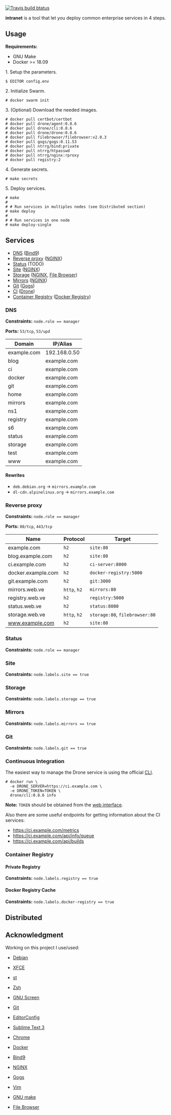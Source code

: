 [![Travis build btatus](https://travis-ci.com/ntrrg/intranet.svg?branch=master)](https://travis-ci.com/ntrrg/intranet)

**intranet** is a tool that let you deploy common enterprise services in 4
steps.

## Usage

**Requirements:**

* GNU Make
* Docker >= 18.09

1\. Setup the parameters.

```shell-session
$ EDITOR config.env
```

2\. Initialize Swarm.

```shell-session
# docker swarm init
```

3\. (Optional) Download the needed images.

```shell-session
# docker pull certbot/certbot
# docker pull drone/agent:0.8.6
# docker pull drone/cli:0.8.6
# docker pull drone/drone:0.8.6
# docker pull filebrowser/filebrowser:v2.0.3
# docker pull gogs/gogs:0.11.53
# docker pull ntrrg/bind:private
# docker pull ntrrg/htpasswd
# docker pull ntrrg/nginx:rproxy
# docker pull registry:2
```

4\. Generate secrets.

```shell-session
# make secrets
```

5\. Deploy services.

```shell-session
# make
#
# # Run services in multiples nodes (see Distributed section)
# make deploy
#
# # Run services in one node
# make deploy-single
```

## Services

* [DNS](#dns) ([Bind9][])
* [Reverse proxy](#reverse-proxy) ([NGINX][])
* [Status](#status) (TODO)
* [Site](#site) ([NGINX][])
* [Storage](#storage) ([NGINX][], [File Browser][])
* [Mirrors](#mirrors) ([NGINX][])
* [Git](#git) ([Gogs][])
* [CI](#continuous-integration) ([Drone][])
* [Container Registry](#container-registry) ([Docker Registry][])

### DNS

**Constraints:** `node.role == manager`

**Ports:** `53/tcp`, `53/upd`

**Domain**  | **IP/Alias**
------------|--------------
example.com | 192.168.0.50
blog        | example.com
ci          | example.com
docker      | example.com
git         | example.com
home        | example.com
mirrors     | example.com
ns1         | example.com
registry    | example.com
s6          | example.com
status      | example.com
storage     | example.com
test        | example.com
www         | example.com

#### Rewrites

* `deb.debian.org` -> `mirrors.example.com`
* `dl-cdn.alpinelinux.org` -> `mirrors.example.com`

### Reverse proxy

**Constraints:** `node.role == manager`

**Ports:** `80/tcp`, `443/tcp`

**Name**           | **Protocol** | **Target**
-------------------|--------------|-------------------------------
example.com        | `h2`         | `site:80`
blog.example.com   | `h2`         | `site:80`
ci.example.com     | `h2`         | `ci-server:8000`
docker.example.com | `h2`         | `docker-registry:5000`
git.example.com    | `h2`         | `git:3000`
mirrors.web.ve     | `http`, `h2` | `mirrors:80`
registry.web.ve    | `h2`         | `registry:5000`
status.web.ve      | `h2`         | `status:8080`
storage.web.ve     | `http`, `h2` | `storage:80`, `filebrowser:80`
www.example.com    | `h2`         | `site:80`

### Status

**Constraints:** `node.role == manager`

### Site

**Constraints:** `node.labels.site == true`

### Storage

**Constraints:** `node.labels.storage == true`

### Mirrors

**Constraints:** `node.labels.mirrors == true`

### Git

**Constraints:** `node.labels.git == true`

### Continuous Integration

The easiest way to manage the Drone service is using the official
[CLI](http://docs.drone.io/cli-installation/).

```shell-session
# docker run \
  -e DRONE_SERVER=https://ci.example.com \
  -e DRONE_TOKEN=TOKEN \
  drone/cli:0.8.6 info
```

**Note:** `TOKEN` should be obtained from the
[web interface](https://ci.example.com/account/token).

Also there are some useful endpoints for getting information about the CI
services:

* <https://ci.example.com/metrics>
* <https://ci.example.com/api/info/queue>
* <https://ci.example.com/api/builds>

### Container Registry

#### Private Registry

**Constraints:** `node.labels.registry == true`

#### Docker Registry Cache

**Constraints:** `node.labels.docker-registry == true`

## Distributed

## Acknowledgment

Working on this project I use/used:

* [Debian](https://www.debian.org/)

* [XFCE](https://xfce.org/)

* [st](https://st.suckless.org/)

* [Zsh](http://www.zsh.org/)

* [GNU Screen](https://www.gnu.org/software/screen)

* [Git](https://git-scm.com/)

* [EditorConfig](http://editorconfig.org/)

* [Sublime Text 3](https://www.sublimetext.com/3)

* [Chrome](https://www.google.com/chrome/browser/desktop/index.html)

* [Docker](https://docker.com)

* [Bind9][]

* [NGINX][]

* [Gogs][]

* [Vim](https://www.vim.org/)

* [GNU make](https://www.gnu.org/software/make/)

* [File Browser][]

[Bind9]: https://www.isc.org/downloads/bind/
[Gogs]: https://gogs.io/
[NGINX]: https://www.nginx.com/
[Visualizer]: https://github.com/dockersamples/docker-swarm-visualizer
[Docker Registry]: https://hub.docker.com/_/registry/
[Drone]: https://drone.io/
[File Browser]: https://filebrowser.github.io/

